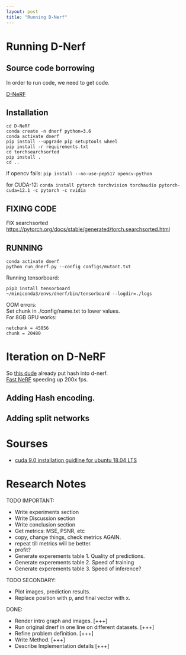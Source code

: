 ```yaml
---
layout: post
title: "Running D-Nerf"
---
```

# Running D-Nerf

## Source code borrowing
In order to run code, we need to get code.

[D-NeRF](https://github.com/albertpumarola/D-NeRF)

## Installation
```
cd D-NeRF
conda create -n dnerf python=3.6
conda activate dnerf
pip install --upgrade pip setuptools wheel
pip install -r requirements.txt
cd torchsearchsorted
pip install .
cd ..
```
if opencv fails: `pip install --no-use-pep517 opencv-python`

for CUDA-12:
`conda install pytorch torchvision torchaudio pytorch-cuda=12.1 -c pytorch -c nvidia`


## FIXING CODE
FIX searchsorted  
https://pytorch.org/docs/stable/generated/torch.searchsorted.html


## RUNNING
```
conda activate dnerf
python run_dnerf.py --config configs/mutant.txt
```

Running tensorboard:
```
pip3 install tensorboard
~/miniconda3/envs/dnerf/bin/tensorboard --logdir=./logs
```

OOM errors:  
Set chunk in ./config/name.txt to lower values.   
For 8GB GPU works:   
```
netchunk = 45056
chunk = 20480
```

# Iteration on D-NeRF
So [this dude](https://github.com/ashawkey/torch-ngp) already put hash into d-nerf.  
[Fast NeRF](https://github.com/mrcabellom/fastNerf) speeding up 200x fps.

## Adding Hash encoding.


## Adding split networks



# Sourses
- [cuda 9.0 installation guidline for ubuntu 18.04 LTS](https://gist.github.com/Brainiarc7/470a57e5c9fc9ab9f9c4e042d5941a40)  

# Research Notes
TODO IMPORTANT:
- Write experiments section
- Write Discussion section  
- Write conclusion section
- Get metrics: MSE, PSNR, etc 
- copy, change things, check metrics AGAIN.
- repeat till metrics will be better.
- profit?
- Generate experements table 1. Quality of predictions.
- Generate experements table 2. Speed of training
- Generate experements table 3. Speed of inference?
  
TODO SECONDARY:
- Plot images, prediction results.
- Replace position with p, and final vector with x.

DONE:
- Render intro graph and images. [+++]
- Run original dnerf in one line on different datasets. [+++]
- Refine problem definition. [+++]
- Write Method. [+++]
- Describe Implementation details [+++]    


